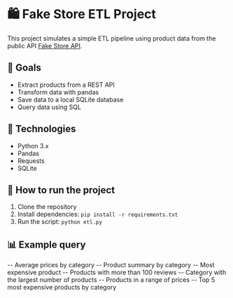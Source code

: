 # 🛍️ Fake Store ETL Project

This project simulates a simple ETL pipeline using product data from the public API [Fake Store API](https://fakestoreapi.com/).

## 🧠 Goals

- Extract products from a REST API
- Transform data with pandas
- Save data to a local SQLite database
- Query data using SQL

## 🚀 Technologies

- Python 3.x
- Pandas
- Requests
- SQLite

## 🔧 How to run the project

1. Clone the repository
2. Install dependencies:
`pip install -r requirements.txt`
3. Run the script:
`python etl.py`

## 📊 Example query

-- Average prices by category
-- Product summary by category
-- Most expensive product
-- Products with more than 100 reviews
-- Category with the largest number of products
-- Products in a range of prices
-- Top 5 most expensive products by category
